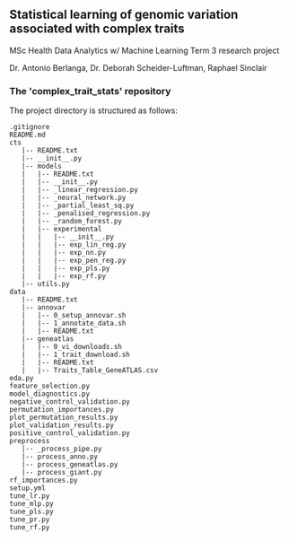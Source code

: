 ## Statistical learning of genomic variation associated with complex traits
MSc Health Data Analytics w/ Machine Learning Term 3 research project

Dr. Antonio Berlanga, Dr. Deborah Scheider-Luftman, Raphael Sinclair

### The 'complex_trait_stats' repository
The project directory is structured as follows:
```
.gitignore
README.md
cts
   |-- README.txt
   |-- __init__.py
   |-- models
   |   |-- README.txt
   |   |-- __init__.py
   |   |-- _linear_regression.py
   |   |-- _neural_network.py
   |   |-- _partial_least_sq.py
   |   |-- _penalised_regression.py
   |   |-- _random_forest.py
   |   |-- experimental
   |   |   |-- __init__.py
   |   |   |-- exp_lin_reg.py
   |   |   |-- exp_nn.py
   |   |   |-- exp_pen_reg.py
   |   |   |-- exp_pls.py
   |   |   |-- exp_rf.py
   |-- utils.py
data
   |-- README.txt
   |-- annovar
   |   |-- 0_setup_annovar.sh
   |   |-- 1_annotate_data.sh
   |   |-- README.txt
   |-- geneatlas
   |   |-- 0_vi_downloads.sh
   |   |-- 1_trait_download.sh
   |   |-- README.txt
   |   |-- Traits_Table_GeneATLAS.csv
eda.py
feature_selection.py
model_diagnostics.py
negative_control_validation.py
permutation_importances.py
plot_permutation_results.py
plot_validation_results.py
positive_control_validation.py
preprocess
   |-- _process_pipe.py
   |-- process_anno.py
   |-- process_geneatlas.py
   |-- process_giant.py
rf_importances.py
setup.yml
tune_lr.py
tune_mlp.py
tune_pls.py
tune_pr.py
tune_rf.py
```

